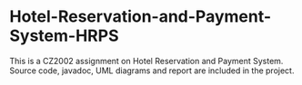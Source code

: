 # Hotel-Reservation-and-Payment-System-HRPS

This is a CZ2002 assignment on Hotel Reservation and Payment System.
Source code, javadoc, UML diagrams and report are included in the project.
